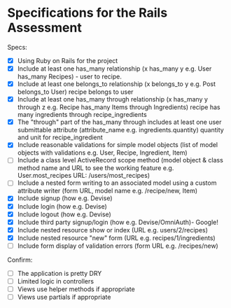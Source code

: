 # Specifications for the Rails Assessment

Specs:
- [x] Using Ruby on Rails for the project
- [X] Include at least one has_many relationship (x has_many y e.g. User has_many Recipes) - user to recipe.
- [X] Include at least one belongs_to relationship (x belongs_to y e.g. Post belongs_to User) recipe belongs to user
- [X] Include at least one has_many through relationship (x has_many y through z e.g. Recipe has_many Items through Ingredients) recipe has many ingredients through recipe_ingredients
- [X] The "through" part of the has_many through includes at least one user submittable attribute (attribute_name e.g. ingredients.quantity) quantity and unit for recipe_ingredient
- [X] Include reasonable validations for simple model objects (list of model objects with validations e.g. User, Recipe, Ingredient, Item)
- [ ] Include a class level ActiveRecord scope method (model object & class method name and URL to see the working feature e.g. User.most_recipes URL: /users/most_recipes)
- [ ] Include a nested form writing to an associated model using a custom attribute writer (form URL, model name e.g. /recipe/new, Item)
- [X] Include signup (how e.g. Devise)
- [X] Include login (how e.g. Devise)
- [X] Include logout (how e.g. Devise)
- [X] Include third party signup/login (how e.g. Devise/OmniAuth)- Google!
- [X] Include nested resource show or index (URL e.g. users/2/recipes)
- [X] Include nested resource "new" form (URL e.g. recipes/1/ingredients)
- [ ] Include form display of validation errors (form URL e.g. /recipes/new)

Confirm:
- [ ] The application is pretty DRY
- [ ] Limited logic in controllers
- [ ] Views use helper methods if appropriate
- [ ] Views use partials if appropriate
